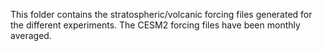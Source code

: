 This folder contains the stratospheric/volcanic forcing files generated for the different experiments. The CESM2 forcing files have been monthly averaged.
